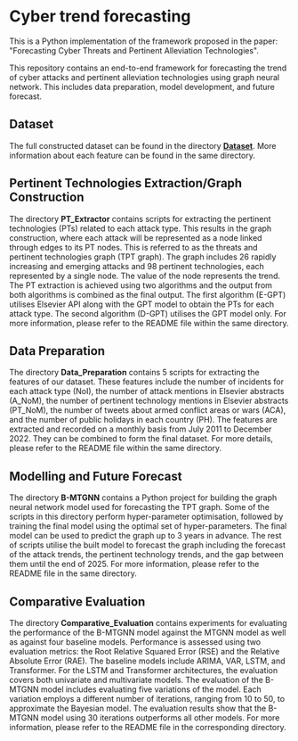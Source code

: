 # Cyber trend forecasting

This is a Python implementation of the framework proposed in the paper: "Forecasting Cyber Threats and Pertinent Alleviation Technologies".

This repository contains an end-to-end framework for forecasting the trend of cyber attacks and pertinent alleviation technologies using graph neural network. This includes data preparation, model development, and future forecast.

## Dataset
The full constructed dataset can be found in the directory [**Dataset**](https://github.com/zaidalmahmoud/Cyber-trend-forecasting/tree/main/Dataset). More information about each feature can be found in the same directory.

## Pertinent Technologies Extraction/Graph Construction
The directory **PT_Extractor** contains scripts for extracting the pertinent technologies (PTs) related to each attack type. This results in the graph construction, where each attack will be represented as a node linked through edges to its PT nodes. This is referred to as the threats and pertinent technologies graph (TPT graph). The graph includes 26 rapidly increasing and emerging attacks and 98 pertinent technologies, each represented by a single node. The value of the node represents the trend. The PT extraction is achieved using two algorithms and the output from both algorithms is combined as the final output. The first algorithm (E-GPT) utilises Elsevier API along with the GPT model to obtain the PTs for each attack type. The second algorithm (D-GPT) utilises the GPT model only. For more information, please refer to the README file within the same directory.
 
## Data Preparation
The directory **Data_Preparation** contains 5 scripts for extracting the features of our dataset. These features include the number of incidents for each attack type (NoI), the number of attack mentions in Elsevier abstracts (A_NoM), the number of pertinent technology mentions in Elsevier abstracts (PT_NoM), the number of tweets about armed conflict areas or wars (ACA), and the number of public holidays in each country (PH). The features are extracted and recorded on a monthly basis from July 2011 to December 2022. They can be combined to form the final dataset. For more details, please refer to the README file within the same directory.

## Modelling and Future Forecast
The directory **B-MTGNN** contains a Python project for building the graph neural network model used for forecasting the TPT graph. Some of the scripts in this directory perform hyper-parameter optimisation, followed by training the final model using the optimal set of hyper-parameters. The final model can be used to predict the graph up to 3 years in advance. The rest of scripts utilise the built model to forecast the graph including the forecast of the attack trends, the pertinent technology trends, and the gap between them until the end of 2025. For more information, please refer to the README file in the same directory.

## Comparative Evaluation
The directory **Comparative_Evaluation** contains experiments for evaluating the performance of the B-MTGNN model against the MTGNN model as well as against four baseline models. Performance is assessed using two evaluation metrics: the Root Relative Squared Error (RSE) and the Relative Absolute Error (RAE). The baseline models include ARIMA, VAR, LSTM, and Transformer. For the LSTM and Transformer architectures, the evaluation covers both univariate and multivariate models. The evaluation of the B-MTGNN model includes evaluating five variations of the model. Each variation employs a different number of iterations, ranging from 10 to 50, to approximate the Bayesian model. The evaluation results show that the B-MTGNN model using 30 iterations outperforms all other models. For more information, please refer to the README file in the corresponding directory.
